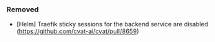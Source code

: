 ### Removed

- \[Helm\] Traefik sticky sessions for the backend service are disabled
  (<https://github.com/cvat-ai/cvat/pull/8659>)
